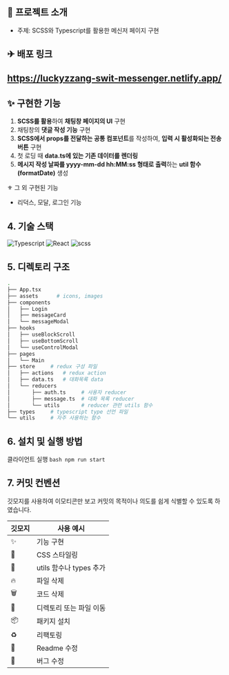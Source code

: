 
## 🧨 프로젝트 소개

- 주제: SCSS와 Typescript를 활용한 메신저 페이지 구현


## ✈ 배포 링크

## https://luckyzzang-swit-messenger.netlify.app/


## ✨ 구현한 기능

1. **SCSS를 활용**하여 **채팅창 페이지의 UI** 구현
2. 채팅창의 **댓글 작성 기능** 구현
3.  **SCSS에서 props를 전달하는 공통 컴포넌트**를 작성하여, **입력 시 활성화되는 전송버튼** 구현
4.  첫 로딩 때 **data.ts에 있는 기존 데이터를 렌더링**
5. **메시지 작성 날짜를 yyyy-mm-dd hh:MM:ss 형태로 출력**하는 **util 함수(formatDate)** 생성
 
⚜ 그 외 구현된 기능
* 리덕스, 모달, 로그인 기능

## 4. 기술 스택
![Typescript](https://img.shields.io/badge/TypeScript-007ACC?style=for-the-badge&logo=typescript&logoColor=white)
![React](https://img.shields.io/badge/React-20232A?style=for-the-badge&logo=react&logoColor=61DAFB)
![scss](https://img.shields.io/badge/scss-DB7093?style=for-the-badge&logo=styled-components&logoColor=white) 


## 5. 디렉토리 구조

```bash
.
├── App.tsx
├── assets      # icons, images
├── components
│   ├── Login
│   ├── messageCard
│   └── messageModal
├── hooks
│   ├── useBlockScroll
│   ├── useBottomScroll
│   └── useControlModal  
├── pages
│   └── Main
├── store     # redux 구성 파일
│   ├── actions   # redux action
│   ├── data.ts   # 대화목록 data
│   └── reducers
│       ├── auth.ts     # 사용자 reducer
│       ├── message.ts  # 대화 목록 reducer
│       └── utils       # reducer 관련 utils 함수
├── types     # typescript type 선언 파일
└── utils     # 자주 사용하는 함수
```


## 6. 설치 및 실행 방법
클라이언트 실행
    ```bash
    npm run start
    ```


## 7. 커밋 컨벤션

깃모지를 사용하여 이모티콘만 보고 커밋의 목적이나 의도를 쉽게 식별할 수 있도록 하였습니다.

| 깃모지 | 사용 예시 |
| --- | --- |
| :sparkles: | 기능 구현 |
| :lipstick: | CSS 스타일링 |
| :wrench: | utils 함수나 types 추가 |
| :fire: | 파일 삭제 |
| :wastebasket: | 코드 삭제 |
| 🚚 | 디렉토리 또는 파일 이동 |
| :package: | 패키지 설치 |
| ♻️ | 리팩토링 |
| 📝 | Readme 수정 |
| 🐛 | 버그 수정 |
